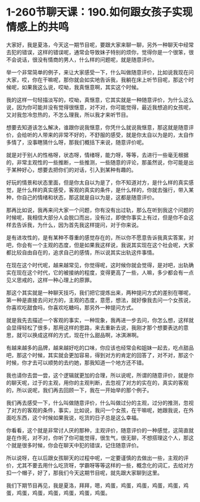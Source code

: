 # 1-260节聊天课：190.如何跟女孩子实现情感上的共鸣

大家好，我是夏洛，今天这一期节目呢，要跟大家来聊一聊，另外一种聊天中经常去犯的错误，这样的错误呢，通常会导致妹子特别的烦你，觉得你是一个很笨，很不会说话，很没有情商的男人，什么样的问题呢，就是随意评价。

举一个非常简单的例子，来让大家感受一下，什么叫做随意评价，比如说我现在问大家，哎，你在干嘛呢，那你就会如实地告诉我，我躺在床上听节目呢，那这个时候呢，如果我这么说，哎呦，我真惬意啊，其实这个时候。

我的这样一句轻描淡写的，哎呦，真惬意，它其实就是一种随意评价，为什么这么说，因为你可能并没有觉得很惬意，对不对，你可能觉得，最近我想追的女孩呢，又对我忽冷忽热的，不怎么理我，所以我才来听节目。

想要去知道该怎么解决，谁跟你说我惬意，你凭什么就说我惬意，那这就是随意评价，会给听的人带来的非常不好的，不舒服的感受，就是你太自以为是的，太自作多情了，没事瞎猜什么呀，那我们概括下来说，随意评价呢。

就是对于别人的性格呀，状态呀，情绪呀，能力呀，等等，去进行一些毫无根据的，非常主观性的一些推断，一些推测，一些随意的评论，那虽然说，你可能是出于某种好心，想要去把你们的对话，引入到某种有趣的。

好玩的情景和状态里面，但是你太自以为是了，你不知道对方，是什么样的真实感觉，是什么样的真实感受，客观的真实的条件，是什么样的，你就去强行，带入某种，你自己的情绪和状态，那这就是自以为是，这都是随意评价。

那再比如说，我再来问大家一个问题，你有没有出过轨，那么在听到我这个问题的时候呢，我相信大部分人会脱口而出，没有过，即使你事实上有过，但是你不会这样去告诉我，为什么，因为首先我这样提问，对于你来说。

是有进攻性的，是有某种不尊重的感觉存在的，所以你不愿意告诉我真实答案，对吧，你会有一个主观的态度，但是如果我这样说，我说其实现在这个社会呢，大家都比较自由自在的，追求自己的感情，所以说其实出轨这件事情。

在现在这个时代呢，越来越常见，你觉得呢，这时候你就会觉得，是对吧，出轨确实在现在这个时代，它的被接纳的程度，变得更高了一些，人嘛，多少都会有一点见义思戒的，这样一种心理上的原罪。

那这个其实就是一种聊天技巧，我们把它提炼出来，两种提问方式的差别在哪呢，第一种是直接去问对方的，主观的态度，意愿，想法，就好像我去问一个女孩说，你喜欢吃甜食吗，你喜欢吃糖吗，那另外一种提问方式。

就是我先去描述一个客观的事实，一种现象，我再进一步去问，你怎么想，这样就会显得轻松了很多，那用这样的思路，来去重新去说，我刚才那个想要表达的意思，就可以换成这样的方式，现在什么甜品啊，冰淇淋啊。

有越来越多的品牌，越来越好吃的口味，你应该也经常会和姐妹一起去，吃点甜品吧，那这个时候，其实就会更加容易，得到对方的肯定的回答了，对不对，那这个时候，你才去可以顺势的去约她，那我知道一个地方还不错。

我也请你去尝一尝，这个逻辑就更加的合理，所以说呢，所谓的随意评价，就是你的聊天呢，过于的主观，用你的主观判断，去忽视了对方的实在的，真实的客观的，所以说呢，我们再去回顾一下，我在一开始举的那个例子。

我们再去感受一下，什么叫做随意评价，什么叫做过分的主观，过分的推测，忽视了对方的客观的条件，事实，比如说，我问一个女孩，在干嘛呢，她跟我说，在外面吃东西，这个时候如果我说，吃货的日子总是这么幸福。

你看看，这个就是非常讨人厌的那种，主观评价，随意评价的一种感觉，这简直就是在作死，对不对，你听了你可能觉得，很生气，很无聊，不想搭理这个人，那这个就是很多时候，你会在聊天中犯的错误，记住随意评价。

所以说呀，在以后跟女孩聊天的过程中呢，一定要谨慎的去做出一些，主观的评价，尤其不要去用什么吃货呀，学霸呀等等这样的一些，概念化的词汇，去给对方扣一个帽子，好了，那我们今天这期节目呢，就先跟大家聊到这里。

我们下期节目再见，我是夏洛，拜拜，嗯，鸡蛋，鸡蛋，鸡蛋，鸡蛋，鸡蛋，鸡蛋，鸡蛋，鸡蛋，鸡蛋，鸡蛋，鸡蛋，鸡蛋。

